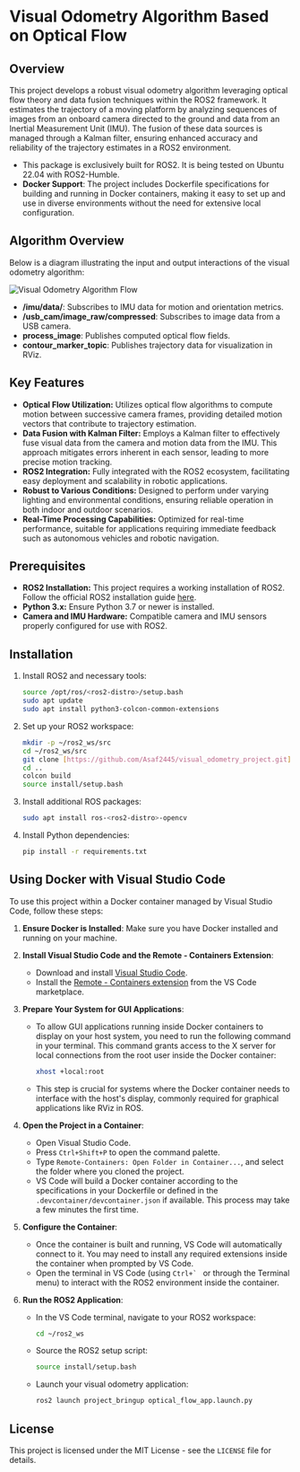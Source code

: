 # Visual Odometry Algorithm Based on Optical Flow

## Overview
This project develops a robust visual odometry algorithm leveraging optical flow theory and data fusion techniques within the ROS2 framework. It estimates the trajectory of a moving platform by analyzing sequences of images from an onboard camera directed to the ground and data from an Inertial Measurement Unit (IMU). The fusion of these data sources is managed through a Kalman filter, ensuring enhanced accuracy and reliability of the trajectory estimates in a ROS2 environment.
- This package is exclusively built for ROS2. It is being tested on Ubuntu 22.04 with ROS2-Humble.
- **Docker Support**: The project includes Dockerfile specifications for building and running in Docker containers, making it easy to set up and use in diverse environments without the need for extensive local configuration.

## Algorithm Overview

Below is a diagram illustrating the input and output interactions of the visual odometry algorithm:

![Visual Odometry Algorithm Flow](./home/asaf/Pictures/algorithm_structure.drawio.png)

- **/imu/data/**: Subscribes to IMU data for motion and orientation metrics.
- **/usb_cam/image_raw/compressed**: Subscribes to image data from a USB camera.
- **process_image**: Publishes computed optical flow fields.
- **contour_marker_topic**: Publishes trajectory data for visualization in RViz.

## Key Features
- **Optical Flow Utilization:** Utilizes optical flow algorithms to compute motion between successive camera frames, providing detailed motion vectors that contribute to trajectory estimation.
- **Data Fusion with Kalman Filter:** Employs a Kalman filter to effectively fuse visual data from the camera and motion data from the IMU. This approach mitigates errors inherent in each sensor, leading to more precise motion tracking.
- **ROS2 Integration:** Fully integrated with the ROS2 ecosystem, facilitating easy deployment and scalability in robotic applications.
- **Robust to Various Conditions:** Designed to perform under varying lighting and environmental conditions, ensuring reliable operation in both indoor and outdoor scenarios.
- **Real-Time Processing Capabilities:** Optimized for real-time performance, suitable for applications requiring immediate feedback such as autonomous vehicles and robotic navigation.

## Prerequisites
- **ROS2 Installation:** This project requires a working installation of ROS2. Follow the official ROS2 installation guide [here](https://docs.ros.org/en/rolling/Installation.html).
- **Python 3.x:** Ensure Python 3.7 or newer is installed.
- **Camera and IMU Hardware:** Compatible camera and IMU sensors properly configured for use with ROS2.

## Installation
1. Install ROS2 and necessary tools:
    ```bash
    source /opt/ros/<ros2-distro>/setup.bash
    sudo apt update
    sudo apt install python3-colcon-common-extensions
    ```
2. Set up your ROS2 workspace:
    ```bash
    mkdir -p ~/ros2_ws/src
    cd ~/ros2_ws/src
    git clone [https://github.com/Asaf2445/visual_odometry_project.git]
    cd ..
    colcon build
    source install/setup.bash
    ```
3. Install additional ROS packages:
    ```bash
    sudo apt install ros-<ros2-distro>-opencv
    ```
4. Install Python dependencies:
    ```bash
    pip install -r requirements.txt
    ```

## Using Docker with Visual Studio Code
To use this project within a Docker container managed by Visual Studio Code, follow these steps:

1. **Ensure Docker is Installed**: Make sure you have Docker installed and running on your machine.

2. **Install Visual Studio Code and the Remote - Containers Extension**:
   - Download and install [Visual Studio Code](https://code.visualstudio.com/).
   - Install the [Remote - Containers extension](https://marketplace.visualstudio.com/items?itemName=ms-vscode-remote.remote-containers) from the VS Code marketplace.

3. **Prepare Your System for GUI Applications**:
   - To allow GUI applications running inside Docker containers to display on your host system, you need to run the following command in your terminal. This command grants access to the X server for local connections from the root user inside the Docker container:
     ```bash
     xhost +local:root
     ```
   - This step is crucial for systems where the Docker container needs to interface with the host's display, commonly required for graphical applications like RViz in ROS.

4. **Open the Project in a Container**:
   - Open Visual Studio Code.
   - Press `Ctrl+Shift+P` to open the command palette.
   - Type `Remote-Containers: Open Folder in Container...`, and select the folder where you cloned the project.
   - VS Code will build a Docker container according to the specifications in your Dockerfile or defined in the `.devcontainer/devcontainer.json` if available. This process may take a few minutes the first time.

5. **Configure the Container**:
   - Once the container is built and running, VS Code will automatically connect to it. You may need to install any required extensions inside the container when prompted by VS Code.
   - Open the terminal in VS Code (using ``Ctrl+` `` or through the Terminal menu) to interact with the ROS2 environment inside the container.

6. **Run the ROS2 Application**:
   - In the VS Code terminal, navigate to your ROS2 workspace:
     ```bash
     cd ~/ros2_ws
     ```
   - Source the ROS2 setup script:
     ```bash
     source install/setup.bash
     ```
   - Launch your visual odometry application:
     ```bash
     ros2 launch project_bringup optical_flow_app.launch.py
     ```
## License
This project is licensed under the MIT License - see the `LICENSE` file for details.

